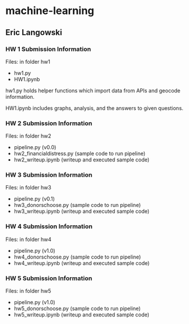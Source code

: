 # machine-learning
## Eric Langowski

### HW 1 Submission Information
Files: in folder hw1
- hw1.py
- HW1.ipynb

hw1.py holds helper functions which import data from APIs and
geocode information.

HW1.ipynb includes graphs, analysis, and the answers to given questions.

### HW 2 Submission Information
Files: in folder hw2
- pipeline.py (v0.0)
- hw2_financialdistress.py (sample code to run pipeline)
- hw2_writeup.ipynb (writeup and executed sample code)

### HW 3 Submission Information
Files: in folder hw3
- pipeline.py (v0.1)
- hw3_donorschoose.py (sample code to run pipeline)
- hw3_writeup.ipynb (writeup and executed sample code)

### HW 4 Submission Information
Files: in folder hw4
- pipeline.py (v1.0)
- hw4_donorschoose.py (sample code to run pipeline)
- hw4_writeup.ipynb (writeup and executed sample code)

### HW 5 Submission Information
Files: in folder hw5
- pipeline.py (v1.0)
- hw5_donorschoose.py (sample code to run pipeline)
- hw5_writeup.ipynb (writeup and executed sample code)